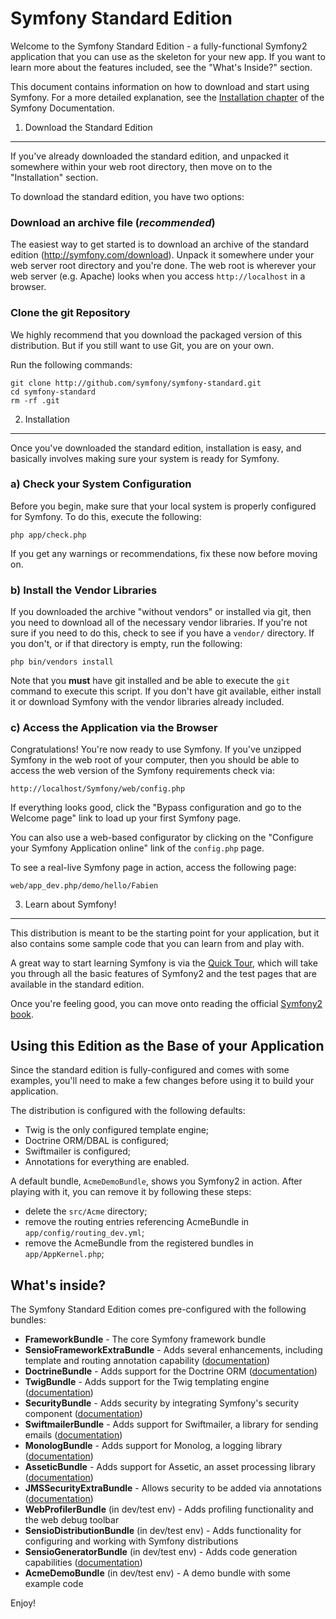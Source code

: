 Symfony Standard Edition
========================

Welcome to the Symfony Standard Edition - a fully-functional Symfony2
application that you can use as the skeleton for your new app. If you want
to learn more about the features included, see the "What's Inside?" section.

This document contains information on how to download and start using Symfony.
For a more detailed explanation, see the
[Installation chapter](http://symfony.com/doc/current/book/installation.html)
of the Symfony Documentation.

1) Download the Standard Edition
--------------------------------

If you've already downloaded the standard edition, and unpacked it somewhere
within your web root directory, then move on to the "Installation" section.

To download the standard edition, you have two options:

### Download an archive file (*recommended*)

The easiest way to get started is to download an archive of the standard edition
(http://symfony.com/download). Unpack it somewhere under your web server root
directory and you're done. The web root is wherever your web server (e.g. Apache)
looks when you access `http://localhost` in a browser.

### Clone the git Repository

We highly recommend that you download the packaged version of this distribution.
But if you still want to use Git, you are on your own.

Run the following commands:

    git clone http://github.com/symfony/symfony-standard.git
    cd symfony-standard
    rm -rf .git

2) Installation
---------------

Once you've downloaded the standard edition, installation is easy, and basically
involves making sure your system is ready for Symfony.

### a) Check your System Configuration

Before you begin, make sure that your local system is properly configured
for Symfony. To do this, execute the following:

    php app/check.php

If you get any warnings or recommendations, fix these now before moving on.

### b) Install the Vendor Libraries

If you downloaded the archive "without vendors" or installed via git, then
you need to download all of the necessary vendor libraries. If you're not
sure if you need to do this, check to see if you have a ``vendor/`` directory.
If you don't, or if that directory is empty, run the following:

    php bin/vendors install

Note that you **must** have git installed and be able to execute the `git`
command to execute this script. If you don't have git available, either install
it or download Symfony with the vendor libraries already included.

### c) Access the Application via the Browser

Congratulations! You're now ready to use Symfony. If you've unzipped Symfony
in the web root of your computer, then you should be able to access the
web version of the Symfony requirements check via:

    http://localhost/Symfony/web/config.php

If everything looks good, click the "Bypass configuration and go to the Welcome page"
link to load up your first Symfony page.

You can also use a web-based configurator by clicking on the "Configure your
Symfony Application online" link of the ``config.php`` page.

To see a real-live Symfony page in action, access the following page:

    web/app_dev.php/demo/hello/Fabien

3) Learn about Symfony!
-----------------------

This distribution is meant to be the starting point for your application,
but it also contains some sample code that you can learn from and play with.

A great way to start learning Symfony is via the [Quick Tour](http://symfony.com/doc/current/quick_tour/the_big_picture.html),
which will take you through all the basic features of Symfony2 and the test
pages that are available in the standard edition.

Once you're feeling good, you can move onto reading the official
[Symfony2 book](http://symfony.com/doc/current/).

Using this Edition as the Base of your Application
--------------------------------------------------

Since the standard edition is fully-configured and comes with some examples,
you'll need to make a few changes before using it to build your application.

The distribution is configured with the following defaults:

* Twig is the only configured template engine;
* Doctrine ORM/DBAL is configured;
* Swiftmailer is configured;
* Annotations for everything are enabled.

A default bundle, ``AcmeDemoBundle``, shows you Symfony2 in action. After
playing with it, you can remove it by following these steps:

* delete the ``src/Acme`` directory;
* remove the routing entries referencing AcmeBundle in ``app/config/routing_dev.yml``;
* remove the AcmeBundle from the registered bundles in ``app/AppKernel.php``;

What's inside?
---------------
The Symfony Standard Edition comes pre-configured with the following bundles:

* **FrameworkBundle** - The core Symfony framework bundle
* **SensioFrameworkExtraBundle** - Adds several enhancements, including template
  and routing annotation capability ([documentation](http://symfony.com/doc/current/bundles/SensioFrameworkExtraBundle/index.html))
* **DoctrineBundle** - Adds support for the Doctrine ORM
  ([documentation](http://symfony.com/doc/current/book/doctrine.html))
* **TwigBundle** - Adds support for the Twig templating engine
  ([documentation](http://symfony.com/doc/current/book/templating.html))
* **SecurityBundle** - Adds security by integrating Symfony's security component
  ([documentation](http://symfony.com/doc/current/book/security.html))
* **SwiftmailerBundle** - Adds support for Swiftmailer, a library for sending emails
  ([documentation](http://symfony.com/doc/2.0/cookbook/email.html))
* **MonologBundle** - Adds support for Monolog, a logging library
  ([documentation](http://symfony.com/doc/2.0/cookbook/logging/monolog.html))
* **AsseticBundle** - Adds support for Assetic, an asset processing library
  ([documentation](http://symfony.com/doc/2.0/cookbook/assetic/asset_management.html))
* **JMSSecurityExtraBundle** - Allows security to be added via annotations
  ([documentation](http://symfony.com/doc/current/bundles/JMSSecurityExtraBundle/index.html))
* **WebProfilerBundle** (in dev/test env) - Adds profiling functionality and
  the web debug toolbar
* **SensioDistributionBundle** (in dev/test env) - Adds functionality for configuring
  and working with Symfony distributions
* **SensioGeneratorBundle** (in dev/test env) - Adds code generation capabilities
  ([documentation](http://symfony.com/doc/current/bundles/SensioGeneratorBundle/index.html))
* **AcmeDemoBundle** (in dev/test env) - A demo bundle with some example code

Enjoy!
